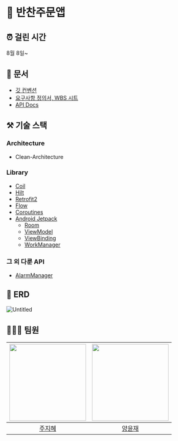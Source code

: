 # 🍲 반찬주문앱

## ⏰ 걸린 시간
8월 8일~

## 📑 문서
* [깃 컨벤션](https://github.com/woowa-techcamp-2022/android-banchan-07/wiki)
* [요구사항 정의서, WBS 시트](https://docs.google.com/spreadsheets/d/1wfXxMLRVIanO0MPGM5w6lknxsciyMXtmKYb9BT-TZJI/edit?usp=sharing)
* [API Docs](https://documenter.getpostman.com/view/21788597/VUjMpmZr#1228b556-5a28-475a-bee7-0e555039fc92)

## ⚒️ 기술 스택
### Architecture
* Clean-Architecture

### Library
* [Coil](https://coil-kt.github.io/coil/)
* [Hilt](https://dagger.dev/hilt/)
* [Retrofit2](https://square.github.io/retrofit/)
* [Flow](https://kotlinlang.org/docs/flow.html)
* [Coroutines](https://kotlinlang.org/docs/coroutines-overview.html)
* [Android Jetpack](https://developer.android.com/jetpack/getting-started)
  * [Room](https://developer.android.com/topic/libraries/architecture/room)
  * [ViewModel](https://developer.android.com/topic/libraries/architecture/viewmodel)
  * [ViewBinding](https://developer.android.com/topic/libraries/view-binding)
  * [WorkManager](https://developer.android.com/topic/libraries/architecture/workmanager)

### 그 외 다룬 API
* [AlarmManager](https://developer.android.com/training/scheduling/alarms)

## 🌁 ERD
![Untitled](https://user-images.githubusercontent.com/18213322/184303612-3e717127-b3ce-41da-b437-a66cf099b0ec.png)
  
## 🧑🏼‍💻 팀원
|<img src="https://github.com/oreocube.png" width="200"/>|<img src="https://github.com/2004yyj.png" width="200"/>
|:--:|:--:|
|[주지혜](https://github.com/oreocube)|[양윤재](https://github.com/2004yyj)|
